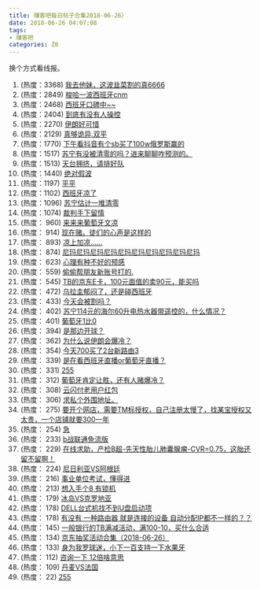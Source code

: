 ```yaml
---
title: 赚客吧每日帖子合集2018-06-26）
date: 2018-06-26 04:07:08
tags:
- 赚客吧
categories: Z8
---
```

换个方式看线报。
<!--more-->
1. (热度：3368)  [我去他妹，这波韭菜割的真6666](http://www.zuanke8.com/thread-5071067-1-1.html)
2. (热度：2849)  [梭哈一波西班牙cnm](http://www.zuanke8.com/thread-5071068-1-1.html)
3. (热度：2468)  [西班牙口碑中~~](http://www.zuanke8.com/thread-5071062-1-1.html)
4. (热度：2404)  [到底有没有人操控](http://www.zuanke8.com/thread-5071066-1-1.html)
5. (热度：2270)  [伊朗好可惜](http://www.zuanke8.com/thread-5071063-1-1.html)
6. (热度：2129)  [真够诡异.双平](http://www.zuanke8.com/thread-5071060-1-1.html)
7. (热度：1770)  [下午看抖音有个sb买了100w俄罗斯赢的](http://www.zuanke8.com/thread-5071065-1-1.html)
8. (热度：1517)  [苏宁有没被清零的吗？进来聊聊咋预测的。](http://www.zuanke8.com/thread-5071064-1-1.html)
9. (热度：1513)  [天台拥挤，请排好队](http://www.zuanke8.com/thread-5071059-1-1.html)
10. (热度：1440)  [绝对假波](http://www.zuanke8.com/thread-5071058-1-1.html)
11. (热度：1197)  [平平](http://www.zuanke8.com/thread-5071061-1-1.html)
12. (热度：1102)  [西班牙凉了](http://www.zuanke8.com/thread-5071052-1-1.html)
13. (热度：1096)  [苏宁估计一堆清零](http://www.zuanke8.com/thread-5071054-1-1.html)
14. (热度：1074)  [裁判手下留情](http://www.zuanke8.com/thread-5071053-1-1.html)
15. (热度： 960)  [来来来葡萄牙文凉](http://www.zuanke8.com/thread-5071056-1-1.html)
16. (热度： 914)  [现在赌。徒们的心声是这样的](http://www.zuanke8.com/thread-5071055-1-1.html)
17. (热度： 893)  [凉上加凉……](http://www.zuanke8.com/thread-5071057-1-1.html)
18. (热度： 874)  [尼玛尼玛尼玛尼玛尼玛尼玛尼玛尼玛尼玛尼玛](http://www.zuanke8.com/thread-5071051-1-1.html)
19. (热度： 623)  [心理有种不好的预感](http://www.zuanke8.com/thread-5071045-1-1.html)
20. (热度： 559)  [偷偷帮朋友新账号打的.](http://www.zuanke8.com/thread-5071038-1-1.html)
21. (热度： 545)  [TB的京东E卡，100元面值的卖90元，能买吗](http://www.zuanke8.com/thread-5071025-1-1.html)
22. (热度： 472)  [乌拉圭郁闷了，还是碰西班牙](http://www.zuanke8.com/thread-5071044-1-1.html)
23. (热度： 433)  [今天会被割吗？](http://www.zuanke8.com/thread-5071049-1-1.html)
24. (热度： 402)  [苏宁114元的海尔60升电热水器带遥控的，什么情况？](http://www.zuanke8.com/thread-5071039-1-1.html)
25. (热度： 401)  [葡萄牙1比0](http://www.zuanke8.com/thread-5071043-1-1.html)
26. (热度： 394)  [是那边开球？](http://www.zuanke8.com/thread-5071050-1-1.html)
27. (热度： 362)  [为什么说伊朗会爆冷？](http://www.zuanke8.com/thread-5071009-1-1.html)
28. (热度： 354)  [今天700买了2台新路由3](http://www.zuanke8.com/thread-5071023-1-1.html)
29. (热度： 339)  [是在看西班牙直播or葡萄牙直播？](http://www.zuanke8.com/thread-5071041-1-1.html)
30. (热度： 331)  [255](http://www.zuanke8.com/thread-5071037-1-1.html)
31. (热度： 312)  [葡萄牙肯定让胜，还有人赌爆冷？](http://www.zuanke8.com/thread-5071024-1-1.html)
32. (热度： 308)  [云闪付老用户红包](http://www.zuanke8.com/thread-5071008-1-1.html)
33. (热度： 306)  [求私个外围地址。](http://www.zuanke8.com/thread-5071046-1-1.html)
34. (热度： 275)  [要开个网店，需要TM标授权，自己注册太慢了，找某宝授权又太贵，一个店铺就要300一年](http://www.zuanke8.com/thread-5071030-1-1.html)
35. (热度： 254)  [急](http://www.zuanke8.com/thread-5071012-1-1.html)
36. (热度： 233)  [b战联通免流版](http://www.zuanke8.com/thread-5071035-1-1.html)
37. (热度： 229)  [在线求助，产检B超-先天性胎儿肺囊腺瘤-CVR=0.75，这胎还留不留啊！](http://www.zuanke8.com/thread-5071027-1-1.html)
38. (热度： 224)  [尼日利亚VS阿根廷](http://www.zuanke8.com/thread-5071019-1-1.html)
39. (热度： 216)  [事业单位考试，懂得进](http://www.zuanke8.com/thread-5071021-1-1.html)
40. (热度： 213)  [想入手个8 有锁机](http://www.zuanke8.com/thread-5071028-1-1.html)
41. (热度： 179)  [冰岛VS克罗地亚](http://www.zuanke8.com/thread-5071014-1-1.html)
42. (热度： 178)  [DELL台式机找不到U盘启动项](http://www.zuanke8.com/thread-5071015-1-1.html)
43. (热度： 178)  [有没有 一种路由器 就是连接的设备 自动分配IP都不一样的？？](http://www.zuanke8.com/thread-5071020-1-1.html)
44. (热度： 145)  [一般银行的TB满减活动，满100-10，买什么合适](http://www.zuanke8.com/thread-5071026-1-1.html)
45. (热度： 134)  [京东抽奖活动合集（2018-06-26）](http://www.zuanke8.com/thread-5071042-1-1.html)
46. (热度： 133)  [身为我罗球迷，小下一百支持一下水果牙](http://www.zuanke8.com/thread-5071017-1-1.html)
47. (热度： 112)  [咨询一下 12倍啥意思](http://www.zuanke8.com/thread-5071018-1-1.html)
48. (热度： 109)  [丹麦VS法国](http://www.zuanke8.com/thread-5071010-1-1.html)
49. (热度：  22)  [255](http://www.zuanke8.com/thread-5071011-1-1.html)
